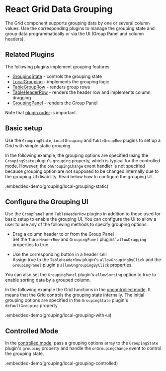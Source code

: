# React Grid Data Grouping

The Grid component supports grouping data by one or several column values. Use the corresponding plugins to manage the grouping state and group data programmatically or via the UI (Group Panel and column headers).

## Related Plugins

The following plugins implement grouping features:

- [GroupingState](../reference/grouping-state.md) - controls the grouping state  
- [LocalGrouping](../reference/local-grouping.md) - implements the grouping logic  
- [TableGroupRow](../reference/table-group-row.md) - renders group rows  
- [TableHeaderRow](../reference/table-header-row.md) - renders the header row and implements column dragging  
- [GroupingPanel](../reference/grouping-panel.md) - renders the Group Panel

Note that [plugin order](../README.md#plugin-order) is important.

## Basic setup

Use the `GroupingState`, `LocalGrouping` and `TableGroupRow` plugins to set up a Grid with simple static grouping. 

In the following example, the grouping options are specified using the `GroupingState` plugin's `grouping` property, which is typical for the controlled mode. However, the `onGroupingChange` event handler is not specified because grouping option are not supposed to be changed internally due to the grouping UI disability. Read below how to configure the grouping UI.

.embedded-demo(grouping/local-grouping-static)

## Configure the Grouping UI

Use the `GroupPanel` and `TableHeaderRow` plugins in addition to those used for basic setup to enable the grouping UI. You can configure the UI to allow a user to use any of the following methods to specify grouping options:

- Drag a column header to or from the Group Panel  
 Set the `TableHeaderRow` and `GroupingPanel` plugins' `allowDragging` properties to true.

- Use the corresponding button in a header cell  
 Assign true to the `TableHeaderRow` plugin's `allowGroupingByClick` and the `GroupingPanel` plugin's `allowUngroupingByClick` properties.

You can also set the `GroupingPanel` plugin's `allowSorting` option to true to enable sorting data by a grouped column.

In the following example the Grid functions in the [uncontrolled mode](controlled-and-uncontrolled-modes.md). It means that the Grid controls the grouping state internally. The initial grouping options are specified in the `GroupingState` plugin's `defaultGrouping` property.

.embedded-demo(grouping/local-grouping-with-ui)

## Controlled Mode

In the [controlled mode](controlled-and-uncontrolled-modes.md), pass a grouping options array to the `GroupingState` plugin's `grouping` property and handle the `onGroupingChange` event to control the grouping state.

.embedded-demo(grouping/local-grouping-controlled)